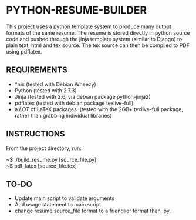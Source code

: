 PYTHON-RESUME-BUILDER
=====================
This project uses a python template system to produce many output formats of the same resume.  The resume is stored directly in python source code and pushed through the jinja template system (similar to Django) to plain text, html and tex source.  The tex source can then be compiled to PDF using pdflatex.  
  
REQUIREMENTS
------------
- *nix                        (tested with Debian Wheezy)  
- Python                      (tested with 2.7.3)  
- Jinja                       (tested with 2.6, via debian package python-jinja2)  
- pdflatex                    (tested with debian package texlive-full)  
- a *LOT* of LaTeX packages.  (tested with the 2GB+ texlive-full package, rather than grabbing individual libraries)
  
INSTRUCTIONS
------------
From the project directory, run:  
  
~$ ./build_resume.py [source_file.py]  
~$ pdf_latex [source_file.tex]  
  
TO-DO
-----
- Update main script to validate arguments  
- Add usage statement to main script
- change resume source_file format to a friendlier format than .py.
